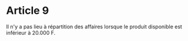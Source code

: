 # Article 9

Il n'y a pas lieu à répartition des affaires lorsque le produit disponible est inférieur à 20.000 F.
